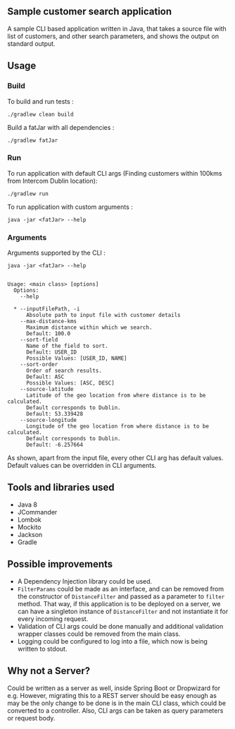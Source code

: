 ## Sample customer search application

A sample CLI based application written in Java, that takes a source file with list 
of customers, and other search parameters, and shows the output on standard output.

## Usage

### Build

To build and run tests :

``./gradlew clean build``

Build a fatJar with all dependencies :

``./gradlew fatJar``

### Run
To run application with default CLI args (Finding customers within 100kms from Intercom Dublin location):

``./gradlew run``

To run application with custom arguments :

``java -jar <fatJar> --help``

### Arguments

Arguments supported by the CLI :

~~~
java -jar <fatJar> --help


Usage: <main class> [options]
  Options:
    --help

  * --inputFilePath, -i
      Absolute path to input file with customer details
    --max-distance-kms
      Maximum distance within which we search.
      Default: 100.0
    --sort-field
      Name of the field to sort.
      Default: USER_ID
      Possible Values: [USER_ID, NAME]
    --sort-order
      Order of search results.
      Default: ASC
      Possible Values: [ASC, DESC]
    --source-latitude
      Latitude of the geo location from where distance is to be calculated.
      Default corresponds to Dublin.
      Default: 53.339428
    --source-longitude
      Longitude of the geo location from where distance is to be calculated.
      Default corresponds to Dublin.
      Default: -6.257664
~~~

As shown, apart from the input file, every other CLI arg has default values. Default values can be overridden in CLI arguments.

## Tools and libraries used

* Java 8
* JCommander
* Lombok
* Mockito
* Jackson
* Gradle

## Possible improvements

* A Dependency Injection library could be used.
* `FilterParams` could be made as an interface, and can be removed from the constructor
of `DistanceFilter` and passed as a parameter to `filter` method.
 That way, if this application is to be deployed on a server, we can have a singleton instance of `DistanceFilter` and not
 instantiate it for every incoming request.
* Validation of CLI args could be done manually and additional validation wrapper classes could be removed
from the main class.
* Logging could be configured to log into a file, which now is being written to stdout.

## Why not a Server?

Could be written as a server as well, inside Spring Boot or Dropwizard for e.g. However, migrating this to a REST server should be easy enough as may be the
only change to be done is in the main CLI class, which could be converted to a controller. Also, CLI args can be taken as 
query parameters or request body.  
  
 